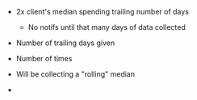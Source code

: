 
- 2x client's median spending trailing number of days
  - No notifs until that many days of data collected

- Number of trailing days given
- Number of times

- Will be collecting a "rolling" median
- 